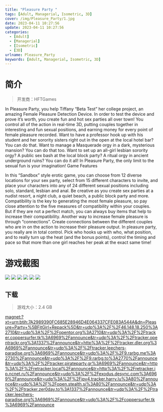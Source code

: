 ```yaml
---
title: "Pleasure Party "
tags: [Adult, Managerial, Isometric, 3D]
cover: /img/Pleasure_Party/1.jpg
date: 2023-04-11 10:27:56
update: 2023-04-11 10:27:56
categories: 
  - [Adult]
  - [Managerial]
  - [Isometric]
  - [3D]
urlname: Pleasure_Party
keywords: [Adult, Managerial, Isometric, 3D]
---
```

# 简介

> 开发商：HFTGames

In Pleasure Party, you help Tiffany “Beta Test” her college project, an amazing Female Pleasure Detection Device. In order to test the device and prove it’s worth, you create fun and hot sex parties all over town! You control all of the action in real-time 3D, putting couples together in interesting and fun sexual positions, and earning money for every point of female pleasure recorded.
Want to have a professor hook up with his student and her sorority sisters right out in the open at the local hotel bar? You can do that. Want to manage a Masquerade orgy in a dark, mysterious mansion? You can do that too. Want to set up an all-girl lesbian sorority orgy? A public sex bash at the local block party? A ritual orgy in ancient underground ruins? You can do it all! In Pleasure Party, the only limit to the sexual fun is your imagination!
Game Features

In this “Sandbox” style erotic game, you can choose from 12 diverse locations for your sex party, select from 15 different characters to invite, and place your characters into any of 24 different sexual positions including solo, standard, lesbian and anal.
Be creative as you create sex parties at a nudist resort, a night club, a quiet beach, a public block party and more.
Compatibility is the key to generating the most female pleasure, so pay close attention to the five measures of compatibility within your couples. But if they are not a perfect match, you can always buy items that help to increase their compatibility.
Another way to increase female pleasure is through “connections”. Create connections between the different couples who are in on the action to increase their pleasure output.
In pleasure party, you really are in total control. Pick who hooks up with who, what position, and to really turn up the heat (and the bonus points), control the timing and pace so that more than one girl reaches her peak at the exact same time!

# 游戏截图

![](/img/Pleasure_Party/2.jpg)
![](/img/Pleasure_Party/3.jpg)
![](/img/Pleasure_Party/4.jpg)
![](/img/Pleasure_Party/5.jpg)
![](/img/Pleasure_Party/6.jpg)
![](/img/Pleasure_Party/7.jpg)


## 下载

> 游戏大小：2.4 GB

[magnet:?xt=urn:btih:7A2989390FC685E28946D4E064337CFE083A544A&amp;dn=Pleasure+Party+%5BFitGirl+Repack%5D&amp;tr=udp%3A%2F%2F46.148.18.250%3A2710&amp;tr=udp%3A%2F%2Fopentor.org%3A2710&amp;tr=udp%3A%2F%2Ftracker.coppersurfer.tk%3A6969%2Fannounce&amp;tr=udp%3A%2F%2Ftracker.opentrackr.org%3A1337%2Fannounce&amp;tr=http%3A%2F%2Ftracker.dler.org%3A6969%2Fannounce&amp;tr=udp%3A%2F%2Ftracker.leechers-paradise.org%3A6969%2Fannounce&amp;tr=udp%3A%2F%2F9.rarbg.me%3A2730%2Fannounce&amp;tr=udp%3A%2F%2F9.rarbg.to%3A2770%2Fannounce&amp;tr=udp%3A%2F%2Ftracker.pirateparty.gr%3A6969%2Fannounce&amp;tr=http%3A%2F%2Fretracker.local%2Fannounce&amp;tr=http%3A%2F%2Fretracker.ip.ncnet.ru%2Fannounce&amp;tr=udp%3A%2F%2Fexodus.desync.com%3A6969%2Fannounce&amp;tr=udp%3A%2F%2Fipv4.tracker.harry.lu%3A80%2Fannounce&amp;tr=udp%3A%2F%2Fopen.stealth.si%3A80%2Fannounce&amp;tr=udp%3A%2F%2Ftracker.zer0day.to%3A1337%2Fannounce&amp;tr=udp%3A%2F%2Ftracker.leechers-paradise.org%3A6969%2Fannounce&amp;tr=udp%3A%2F%2Fcoppersurfer.tk%3A6969%2Fannounce](magnet:?xt=urn:btih:7A2989390FC685E28946D4E064337CFE083A544A&amp;dn=Pleasure+Party+%5BFitGirl+Repack%5D&amp;tr=udp%3A%2F%2F46.148.18.250%3A2710&amp;tr=udp%3A%2F%2Fopentor.org%3A2710&amp;tr=udp%3A%2F%2Ftracker.coppersurfer.tk%3A6969%2Fannounce&amp;tr=udp%3A%2F%2Ftracker.opentrackr.org%3A1337%2Fannounce&amp;tr=http%3A%2F%2Ftracker.dler.org%3A6969%2Fannounce&amp;tr=udp%3A%2F%2Ftracker.leechers-paradise.org%3A6969%2Fannounce&amp;tr=udp%3A%2F%2F9.rarbg.me%3A2730%2Fannounce&amp;tr=udp%3A%2F%2F9.rarbg.to%3A2770%2Fannounce&amp;tr=udp%3A%2F%2Ftracker.pirateparty.gr%3A6969%2Fannounce&amp;tr=http%3A%2F%2Fretracker.local%2Fannounce&amp;tr=http%3A%2F%2Fretracker.ip.ncnet.ru%2Fannounce&amp;tr=udp%3A%2F%2Fexodus.desync.com%3A6969%2Fannounce&amp;tr=udp%3A%2F%2Fipv4.tracker.harry.lu%3A80%2Fannounce&amp;tr=udp%3A%2F%2Fopen.stealth.si%3A80%2Fannounce&amp;tr=udp%3A%2F%2Ftracker.zer0day.to%3A1337%2Fannounce&amp;tr=udp%3A%2F%2Ftracker.leechers-paradise.org%3A6969%2Fannounce&amp;tr=udp%3A%2F%2Fcoppersurfer.tk%3A6969%2Fannounce)
